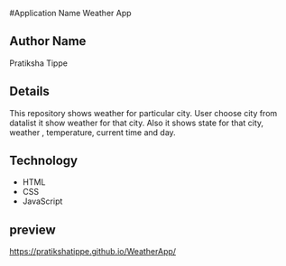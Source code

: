 #Application Name
Weather App
## Author Name
Pratiksha Tippe
## Details
This repository shows weather for particular city. User choose city from datalist it show weather for that city. Also it shows state for that city, weather , temperature, current time and day.
## Technology
* HTML
* CSS 
* JavaScript
## preview
 https://pratikshatippe.github.io/WeatherApp/
